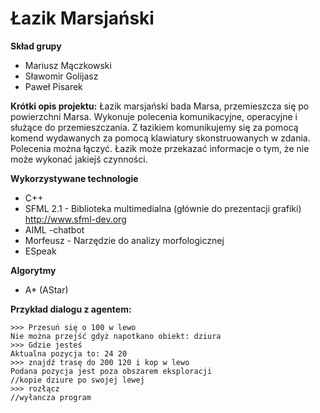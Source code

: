 Łazik Marsjański
=====================

**Skład grupy**
* Mariusz Mączkowski
* Sławomir Golijasz
* Paweł Pisarek

**Krótki opis projektu:** Łazik marsjański bada Marsa, przemieszcza się po powierzchni Marsa. Wykonuje polecenia komunikacyjne, operacyjne i służące do przemieszczania. Z łazikiem komunikujemy się za pomocą komend wydawanych za pomocą klawiatury skonstruowanych w zdania. Polecenia można łączyć. Łazik może przekazać informacje o tym, że nie może wykonać jakiejś czynności.


**Wykorzystywane technologie**
* C++
* SFML 2.1 - Biblioteka multimedialna (głównie do prezentacji grafiki)
http://www.sfml-dev.org
* AIML -chatbot
* Morfeusz - Narzędzie do analizy morfologicznej
* ESpeak

**Algorytmy**
* A* (AStar)

**Przykład dialogu z agentem:**

    >>> Przesuń się o 100 w lewo
    Nie można przejść gdyż napotkano obiekt: dziura
    >>> Gdzie jesteś
    Aktualna pozycja to: 24 20
    >>> znajdź trasę do 200 120 i kop w lewo
    Podana pozycja jest poza obszarem eksploracji
    //kopie dziure po swojej lewej
    >>> rozłącz
    //wyłancza program
